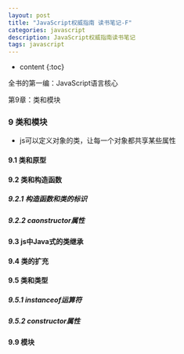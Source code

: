 ```yaml
---
layout: post
title: "JavaScript权威指南 读书笔记-F"
categories: javascript
description: JavaScript权威指南读书笔记
tags: javascript
---
```


* content
{:toc}

全书的第一编：JavaScript语言核心

第9章：类和模块





### 9 类和模块

- js可以定义对象的类，让每一个对象都共享某些属性

#### 9.1 类和原型

#### 9.2 类和构造函数

##### 9.2.1 构造函数和类的标识

##### 9.2.2 caonstructor属性

#### 9.3 js中Java式的类继承

#### 9.4 类的扩充

#### 9.5 类和类型

##### 9.5.1 instanceof运算符

##### 9.5.2 constructor属性




#### 9.9 模块